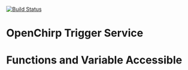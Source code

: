 [![Build Status](https://travis-ci.org/OpenChirp/trigger-service.svg?branch=master)](https://travis-ci.org/OpenChirp/trigger-service)

# OpenChirp Trigger Service


# Functions and Variable Accessible
